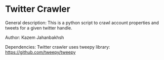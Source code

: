 Twitter Crawler
=============

General description: 
This is a python script to crawl account properties and tweets for a given twitter handle.

Author: 
Kazem Jahanbakhsh

Dependencies:
Twitter crawler uses tweepy library:
https://github.com/tweepy/tweepy
